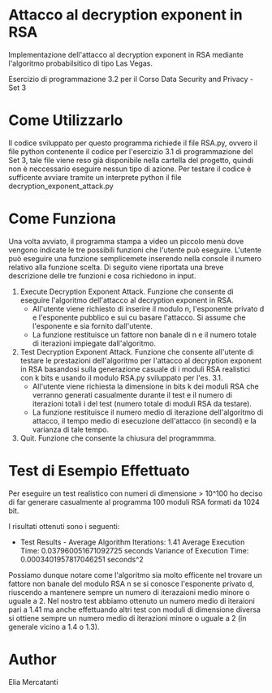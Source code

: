 # Attacco al decryption exponent in RSA

Implementazione dell'attacco al decryption exponent in RSA mediante l'algoritmo probabilsitico di tipo Las Vegas.

Esercizio di programmazione 3.2 per il Corso Data Security and Privacy - Set 3

# Come Utilizzarlo

Il codice sviluppato per questo programma richiede il file RSA.py, ovvero il file python contenente il codice per
l'esercizio 3.1 di programmazione del Set 3, tale file viene reso già disponibile nella cartella del progetto, quindi
non è neccessario eseguire nessun tipo di azione.
Per testare il codice è sufficente avviare tramite un interprete python il file decryption_exponent_attack.py

# Come Funziona

Una volta avviato, il programma stampa a video un piccolo menù dove vengono indicate le tre possibili funzioni che
l'utente può eseguire. L'utente può eseguire una funzione semplicemete inserendo nella console il numero relativo alla
funzione scelta. Di seguito viene riportata una breve descrizione delle tre funzioni e cosa richiedono in input.

1. Execute Decryption Exponent Attack.
   Funzione che consente di eseguire l'algoritmo dell'attacco al decryption exponent in RSA.
   - All'utente viene richiesto di inserire il modulo n, l'esponente privato d e l'esponente pubblico e sui cu basare
     l'attacco. Si assume che l'esponente e sia fornito dall'utente.
   - La funzione restituisce un fattore non banale di n e il numero totale di iterazioni impiegate dall'algoritmo.
2. Test Decryption Exponent Attack.
   Funzione che consente all'utente di testare le prestazioni dell'algoritmo per l'attacco al decryption exponent in
   RSA basandosi sulla generazione casuale di i moduli RSA realistici con k bits e usando il modulo RSA.py sviluppato
   per l'es. 3.1.
   - All'utente viene richiesta la dimensione in bits k dei moduli RSA che verranno generati casualmente durante
     il test e il numero di iterazioni totali i del test (numero totale di moduli RSA da testare).
   - La funzione restituisce il numero medio di iterazione dell'algoritmo di attacco, il tempo medio di esecuzione
     dell'attacco (in secondi) e la varianza di tale tempo.
3. Quit.
   Funzione che consente la chiusura del programmma.

# Test di Esempio Effettuato

Per eseguire un test realistico con numeri di dimensione > 10^100 ho deciso di far generare casualmente al programma 100
moduli RSA formati da 1024 bit.

I risultati ottenuti sono i seguenti:

- Test Results -
Average Algorithm Iterations: 1.41
Average Execution Time: 0.037960051671092725 seconds
Variance of Execution Time: 0.0003401957817046251 seconds^2

Possiamo dunque notare come l'algoritmo sia molto efficente nel trovare un fattore non banale del modulo RSA n se si
conosce l'esponente privato d, riuscendo a mantenere sempre un numero di iterazaioni medio minore o uguale a 2. Nel
nostro test abbiamo ottenuto un numero medio di iteraioni pari a 1.41 ma anche effettuando altri test con moduli di
dimensione diversa si ottiene sempre un numero medio di iterazioni minore o uguale a 2 (in generale vicino a 1.4 o 1.3).

# Author
Elia Mercatanti